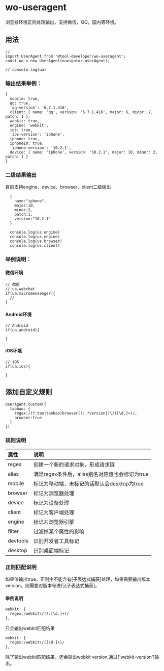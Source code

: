 # wo-useragent
浏览器环境正则处理输出，支持微信，QQ，国内等环境。


## 用法
```
//
import UserAgent from '@tool-developer/wo-useragent';
const ua = new UserAgent(navigator.userAgent);

// console.log(ua)
```
### 输出结果举例：
```
{
  mobile: true,
  qq: true,
  'qq-version': '6.7.1.416',
  client: { name: 'qq', version: '6.7.1.416', major: 6, minor: 7, patch: 1 },
  webkit: true,
  engine: 'webkit',
  ios: true,
  'ios-version': 'iphone',
  iphone: true,
  iphone10: true,
  'iphone-version': '10.2.1',
  device: { name: 'iphone', version: '10.2.1', major: 10, minor: 2, patch: 1 }
}
```
### 二级结果输出
目前支持engine、device、browser、client二级输出
```
  {
    name:"iphone",
    major:10,
    minor:2,
    patch:1,
    version:"10.2.1"
  }

  console.log(us.engine)
  console.log(us.engine)
  console.log(us.browser)
  console.log(us.client)
```

### 举例说明：

#### 微信环境
```
// 微信
// ua.webchat
if(ua.micromessenger){
  //
}
```

#### Android环境
```
// Android
if(ua.android){

}
```
#### iOS环境
```
// iOS
if(ua.ios){

}
```

## 添加自定义规则
```
UserAgent.custom({
  taobao: {
    regex:/(?:tao|taobao)browser(?:.*version|)\/([\d.]+)/,
    browser:true
  }
})
```
### 规则说明
| 属性	| 说明 | 
| :--  | :--  | 
| regex	| 创建一个新的请求对象，形成请求链 | 
| alias	| 满足regex条件后，alias别名对应值也会标记为true | 
| mobile	| 标记为移动端，未标记的话默认会desktop为true | 
| browser	| 标记为浏览器处理 | 
| device	| 标记为设备处理 | 
| client	| 标记为客户端处理 | 
| engine	| 标记为浏览器引擎 | 
| filter	| 过滤掉某个属性的影响 | 
| devtools	| 识别开发者工具标记 | 
| desktop	| 识别桌面端标记 | 

### 正则匹配说明
如果值输出true，正则中不能含有[子表达式捕获]处理，如果需要输出版本version，则需要对版本号进行[子表达式捕获]。
#### 举例说明
```
webkit: {
  regex:/webkit\/(?:[\d.]+)/
},
```
只会输出webkit匹配结果
```
webkit: {
  regex:/webkit\/([\d.]+)/
},
```
除了输出webkit匹配结果，还会输出webkit version,通过['webkit-version']输出。